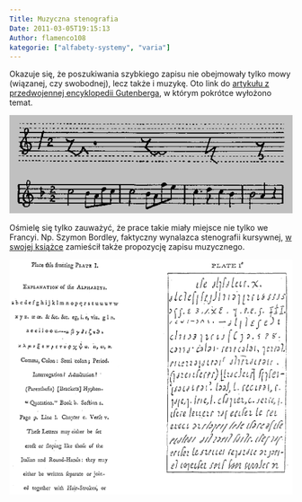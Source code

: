 ```yaml
---
Title: Muzyczna stenografia
Date: 2011-03-05T19:15:13
Author: flamenco108
kategorie: ["alfabety-systemy", "varia"]
---
```


Okazuje się, że poszukiwania szybkiego zapisu nie obejmowały tylko mowy
(wiązanej, czy swobodnej), lecz także i muzykę. Oto link do 
[artykułu z przedwojennej encyklopedii Gutenberga](http://www.gutenberg.czyz.org/word,73846), w którym pokrótce wyłożono temat.



![](g2218802.gif)



Ośmielę się tylko zauważyć, że prace takie miały miejsce nie tylko we
Francyi. Np. Szymon Bordley, faktyczny wynalazca stenografii kursywnej,
[w swojej książce](http://docs.google.com/viewer?a=v&pid=sites&srcid=c3Rlbm9ncmFmaWEucGx8c3Rlbm9ncmFmaWF8Z3g6NGE1MjIwZWYyNDE1Y2MzZg)
zamieścił także propozycję zapisu muzycznego.



![](bordley.png)


